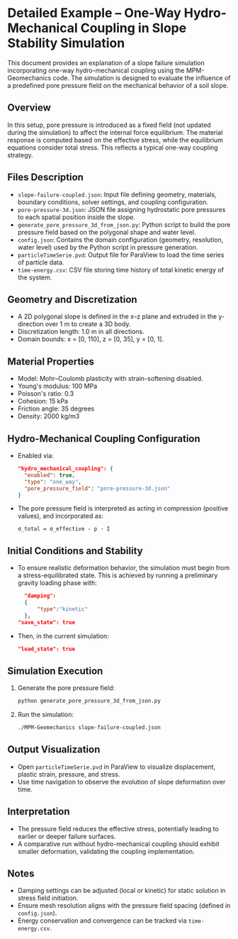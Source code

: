 # Detailed Example – One-Way Hydro-Mechanical Coupling in Slope Stability Simulation

This document provides an explanation of a slope failure simulation incorporating one-way hydro-mechanical coupling using the MPM-Geomechanics code. The simulation is designed to evaluate the influence of a predefined pore pressure field on the mechanical behavior of a soil slope.

## Overview

In this setup, pore pressure is introduced as a fixed field (not updated during the simulation) to affect the internal force equilibrium. The material response is computed based on the effective stress, while the equilibrium equations consider total stress. This reflects a typical one-way coupling strategy.

## Files Description

- `slope-failure-coupled.json`: Input file defining geometry, materials, boundary conditions, solver settings, and coupling configuration.
- `pore-pressure-3d.json`: JSON file assigning hydrostatic pore pressures to each spatial position inside the slope.
- `generate_pore_pressure_3d_from_json.py`: Python script to build the pore pressure field based on the polygonal shape and water level.
- `config.json`: Contains the domain configuration (geometry, resolution, water level) used by the Python script in pressure generation.
- `particleTimeSerie.pvd`: Output file for ParaView to load the time series of particle data.
- `time-energy.csv`: CSV file storing time history of total kinetic energy of the system.

## Geometry and Discretization

- A 2D polygonal slope is defined in the x–z plane and extruded in the y-direction over 1 m to create a 3D body.
- Discretization length: 1.0 m in all directions.
- Domain bounds: x = [0, 110], z = [0, 35], y = [0, 1].

## Material Properties

- Model: Mohr–Coulomb plasticity with strain-softening disabled.
- Young's modulus: 100 MPa
- Poisson's ratio: 0.3
- Cohesion: 15 kPa
- Friction angle: 35 degrees
- Density: 2000 kg/m3

## Hydro-Mechanical Coupling Configuration

- Enabled via:
  ```json
  "hydro_mechanical_coupling": {
    "enabled": true,
    "type": "one_way",
    "pore_pressure_field": "pore-pressure-3d.json"
  }
  ```
- The pore pressure field is interpreted as acting in compression (positive values), and incorporated as:
  ```
  σ_total = σ_effective - p · I
  ```

## Initial Conditions and Stability

- To ensure realistic deformation behavior, the simulation must begin from a stress-equilibrated state. This is achieved by running a preliminary gravity loading phase with:
  ```json
  	"damping":
	{
		"type":"kinetic"
	},
  "save_state": true
  ```
- Then, in the current simulation:
  ```json
  "load_state": true
  ```

## Simulation Execution

1. Generate the pore pressure field:
   ```bash
   python generate_pore_pressure_3d_from_json.py
   ```

2. Run the simulation:
   ```bash
   ./MPM-Geomechanics slope-failure-coupled.json
   ```

## Output Visualization

- Open `particleTimeSerie.pvd` in ParaView to visualize displacement, plastic strain, pressure, and stress.
- Use time navigation to observe the evolution of slope deformation over time.

## Interpretation

- The pressure field reduces the effective stress, potentially leading to earlier or deeper failure surfaces.
- A comparative run without hydro-mechanical coupling should exhibit smaller deformation, validating the coupling implementation.

## Notes

- Damping settings can be adjusted (local or kinetic) for static solution in stress field initiation.
- Ensure mesh resolution aligns with the pressure field spacing (defined in `config.json`).
- Energy conservation and convergence can be tracked via `time-energy.csv`.
